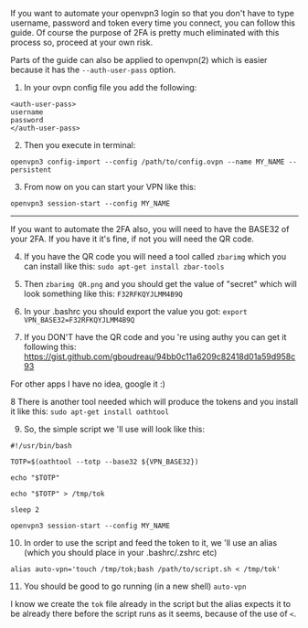 If you want to automate your openvpn3 login so that you don't have to type username, password and token every time you connect, you can follow this guide. 
Of course the purpose of 2FA is pretty much eliminated with this process so, proceed at your own risk.

Parts of the guide can also be applied to openvpn(2) which is easier because it has the `--auth-user-pass` option.


1. In your ovpn config file you add the following:

```
<auth-user-pass>
username
password
</auth-user-pass>
```


2. Then you execute in terminal:

```
openvpn3 config-import --config /path/to/config.ovpn --name MY_NAME --persistent
```

3. From now on you can start your VPN like this:
```
openvpn3 session-start --config MY_NAME
```

------------


If you want to automate the 2FA also, you will need to have the BASE32 of your 2FA. If you have it it's fine, if not you will need the QR code.

4. If you have the QR code you will need a tool called `zbarimg` which you can install like this:
`sudo apt-get install zbar-tools`

5. Then `zbarimg QR.png` and you should get the value of "secret" which will look something like this: `F32RFKQYJLMM4B9Q`

6. In your .bashrc you should export the value you got:
`export VPN_BASE32=F32RFKQYJLMM4B9Q`


7. If you DON'T have the QR code and you 're using authy you can get it following this:
https://gist.github.com/gboudreau/94bb0c11a6209c82418d01a59d958c93

For other apps I have no idea, google it :)

8 There is another tool needed which will produce the tokens and you install it like this:
`sudo apt-get install oathtool`

9. So, the simple script we 'll use will look like this:
```
#!/usr/bin/bash

TOTP=$(oathtool --totp --base32 ${VPN_BASE32})

echo "$TOTP"

echo "$TOTP" > /tmp/tok

sleep 2

openvpn3 session-start --config MY_NAME

```


10. In order to use the script and feed the token to it, we 'll use an alias (which you should place in your .bashrc/.zshrc etc)
```
alias auto-vpn='touch /tmp/tok;bash /path/to/script.sh < /tmp/tok'
```

11. You should be good to go running (in a new shell) `auto-vpn`

I know we create the `tok` file already in the script but the alias expects it to be already there before the script runs as it seems, because of the use of `<`. 
